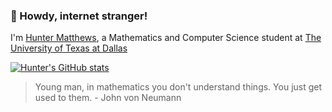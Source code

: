 ### 👋 Howdy, internet stranger!
I'm [Hunter Matthews](https://www.hunterjmatthews.com), a Mathematics and Computer Science student at [The University of Texas at Dallas](https://www.utdallas.edu/)

[![Hunter's GitHub stats](https://github-readme-stats.vercel.app/api?username=hunterjmatthews)](https://github.com/hunterjmatthews/github-readme-stats)

> Young man, in mathematics you don't understand things. You just get used to them. - John von Neumann
